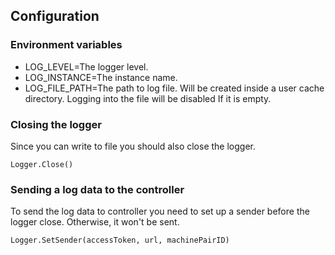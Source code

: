 ## Configuration

### Environment variables

* LOG_LEVEL=The logger level.
* LOG_INSTANCE=The instance name.
* LOG_FILE_PATH=The path to log file. Will be created inside a user cache directory. Logging into the file will be disabled If it is empty.

### Closing the logger

Since you can write to file you should also close the logger.
```golang
Logger.Close()
```

### Sending a log data to the controller

To send the log data to controller you need to set up a sender before the logger close.
Otherwise, it won't be sent.

```golang
Logger.SetSender(accessToken, url, machinePairID)
```